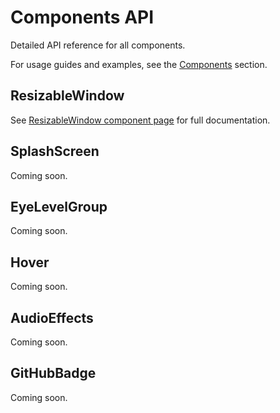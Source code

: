 # Components API

Detailed API reference for all components.

For usage guides and examples, see the [Components](/components/) section.

## ResizableWindow

See [ResizableWindow component page](/components/resizable-window) for full documentation.

## SplashScreen

Coming soon.

## EyeLevelGroup

Coming soon.

## Hover

Coming soon.

## AudioEffects

Coming soon.

## GitHubBadge

Coming soon.
